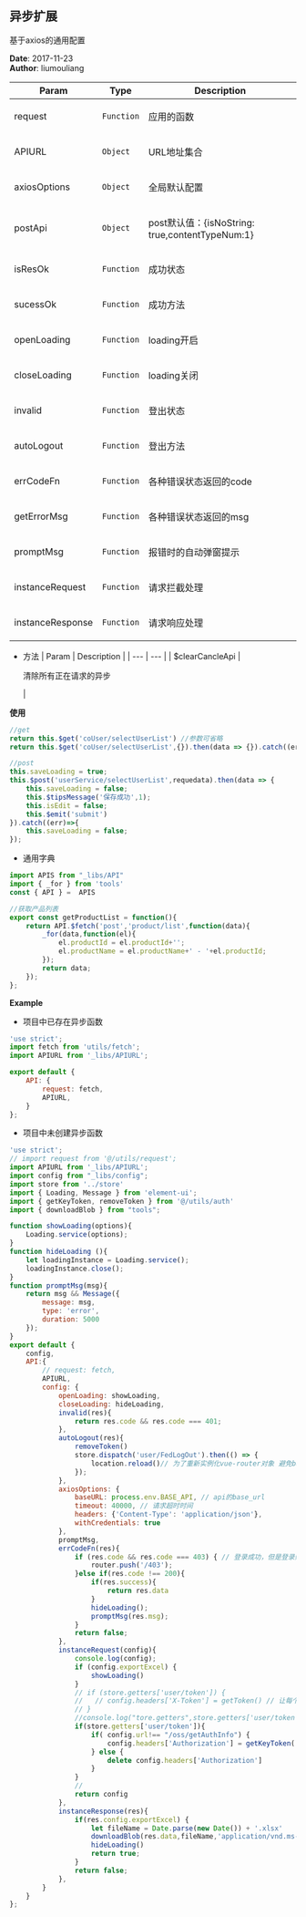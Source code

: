 ## 异步扩展
<p>基于axios的通用配置</p>

**Date**: 2017-11-23  
**Author**: liumouliang  

| Param | Type | Description |
| --- | --- | --- |
| request | <code>Function</code> | <p>应用的函数</p> |
| APIURL | <code>Object</code> | <p> URL地址集合 </p> |
| axiosOptions | <code>Object</code> | <p> 全局默认配置 </p> |
| postApi | <code>Object</code> | <p> post默认值：{isNoString: true,contentTypeNum:1} </p> |
| isResOk | <code>Function</code> | <p> 成功状态 </p> |
| sucessOk | <code>Function</code> | <p> 成功方法 </p> |
| openLoading | <code>Function</code> | <p> loading开启 </p> |
| closeLoading | <code>Function</code> | <p> loading关闭 </p> |
| invalid | <code>Function</code> | <p> 登出状态 </p> |
| autoLogout | <code>Function</code> | <p> 登出方法 </p> |
| errCodeFn | <code>Function</code> | <p> 各种错误状态返回的code </p> |
| getErrorMsg | <code>Function</code> | <p> 各种错误状态返回的msg </p> |
| promptMsg | <code>Function</code> | <p> 报错时的自动弹窗提示 </p> |
| instanceRequest | <code>Function</code> | <p> 请求拦截处理 </p> |
| instanceResponse | <code>Function</code> | <p> 请求响应处理 </p> |

- 方法
| Param | Description |
| --- | --- |
| $clearCancleApi | <p> 清除所有正在请求的异步 </p> |

**使用**  

```js
//get
return this.$get('coUser/selectUserList') //参数可省略
return this.$get('coUser/selectUserList',{}).then(data => {}).catch((err)=>{});

//post
this.saveLoading = true;
this.$post('userService/selectUserList',requedata).then(data => {
    this.saveLoading = false;
    this.$tipsMessage('保存成功',1);
    this.isEdit = false;
    this.$emit('submit')
}).catch((err)=>{
    this.saveLoading = false;
});

```

- 通用字典

```js
import APIS from "_libs/API"
import { _for } from 'tools'
const { API } =  APIS

//获取产品列表
export const getProductList = function(){
	return API.$fetch('post','product/list',function(data){
		_for(data,function(el){
			el.productId = el.productId+'';
			el.productName = el.productName+' - '+el.productId;
		});
		return data;
	});
};

```

**Example**  

- 项目中已存在异步函数

```js
'use strict';
import fetch from 'utils/fetch';
import APIURL from '_libs/APIURL';

export default {
    API: {
        request: fetch,
        APIURL,
    }
};

```

- 项目中未创建异步函数

```js
'use strict';
// import request from '@/utils/request';
import APIURL from '_libs/APIURL';
import config from "_libs/config";
import store from '../store'
import { Loading, Message } from 'element-ui';
import { getKeyToken, removeToken } from '@/utils/auth'
import { downloadBlob } from "tools";

function showLoading(options){
    Loading.service(options);
}
function hideLoading (){
    let loadingInstance = Loading.service();
    loadingInstance.close();
}
function promptMsg(msg){
    return msg && Message({
        message: msg,
        type: 'error',
        duration: 5000
    });
}
export default {
	config,
    API:{
        // request: fetch,
        APIURL,
        config: {
            openLoading: showLoading,
            closeLoading: hideLoading,
            invalid(res){
                return res.code && res.code === 401;
            },
            autoLogout(res){
                removeToken()
                store.dispatch('user/FedLogOut').then(() => {
                    location.reload()// 为了重新实例化vue-router对象 避免bug
                });
            },
            axiosOptions: {
                baseURL: process.env.BASE_API, // api的base_url
                timeout: 40000, // 请求超时时间
                headers: {'Content-Type': 'application/json'},
                withCredentials: true
            },
            promptMsg,
            errCodeFn(res){
                if (res.code && res.code === 403) { // 登录成功，但是登录账号没有该系统的权限
                    router.push('/403');
                }else if(res.code !== 200){
                    if(res.success){
                        return res.data
                    }
                    hideLoading();
                    promptMsg(res.msg);
                }
                return false;
            },
            instanceRequest(config){
                console.log(config);
                if (config.exportExcel) {
                    showLoading()
                }
                // if (store.getters['user/token']) {
                //   // config.headers['X-Token'] = getToken() // 让每个请求携带自定义token 请根据实际情况自行修改
                // }
                //console.log("tore.getters",store.getters['user/token'])
                if(store.getters['user/token']){
                    if( config.url!== "/oss/getAuthInfo") {
                        config.headers['Authorization'] = getKeyToken('authorization')
                    } else {
                        delete config.headers['Authorization']
                    }
                }
                //
                return config
            },
            instanceResponse(res){
                if(res.config.exportExcel) {
                    let fileName = Date.parse(new Date()) + '.xlsx'
                    downloadBlob(res.data,fileName,'application/vnd.ms-excel')
                    hideLoading()
                    return true;
                }
                return false;
            },
        }
    }
};
```

